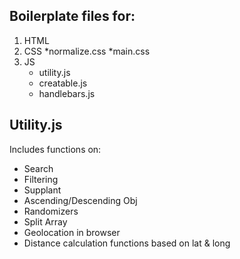 Boilerplate files for:
----------------------
1. HTML
2. CSS
	*normalize.css
	*main.css
3. JS
	* utility.js
	* creatable.js
	* handlebars.js

Utility.js
----------
Includes functions on:
* Search
* Filtering
* Supplant
* Ascending/Descending Obj
* Randomizers
* Split Array
* Geolocation in browser
* Distance calculation functions based on lat & long